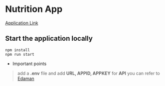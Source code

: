 
#  Nutrition App

[Application Link](https://rowan-admitted-seeker.glitch.me/)

## Start the application locally


```
npm install
npm run start
```

- Important points
 > add a **.env** file and add **URL, APPID, APPKEY** 
 > for **API** you can refer to  [Edaman](https://api.edamam.com/)
